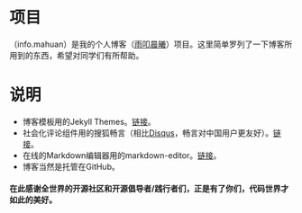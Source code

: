 # 项目
（info.mahuan）是我的个人博客（[雨叩晨曦](http://www.mahuan.info)）项目。这里简单罗列了一下博客所用到的东西，希望对同学们有所帮助。


# 说明

* 博客模板用的Jekyll Themes。[链接](http://jekyllthemes.org/themes/clean-blog/)。
* 社会化评论组件用的搜狐畅言（相比[Disqus](https://disqus.com)，畅言对中国用户更友好）。[链接](http://changyan.kuaizhan.com/)。
* 在线的Markdown编辑器用的markdown-editor。[链接](https://github.com/jbt/markdown-editor)。
* 博客当然是托管在GitHub。

#### 在此感谢全世界的开源社区和开源倡导者/践行者们，正是有了你们，代码世界才如此的美好。

